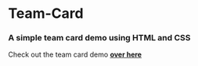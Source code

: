 # Team-Card
### A simple team card demo using HTML and CSS<br>
Check out the team card demo **[over here](https://bruhjustcode.github.io/Team-Card/)**
